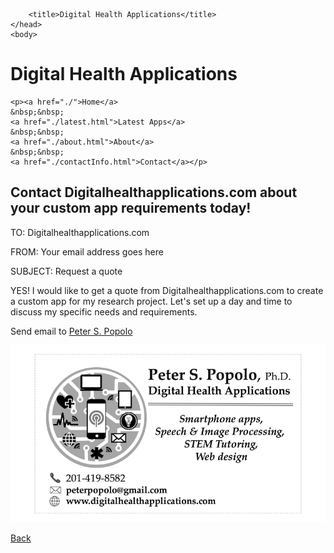 
<html>
	<head>
		<meta charset="UTF-8" />
		<meta name="viewport" content="width=device-width, initial-scale=1, maximum-scale=1, user-scalable=no" />
		<meta http-equiv="X-UA-Compatible" content="IE=edge" />


		<title>Digital Health Applications</title>
	</head>
	<body>
	
<div class="prpl-row">
	<div class="prpl-column two-thirds">
			<h1>Digital Health Applications</h1>
	</div>
	
	<p><a href="./">Home</a>
	&nbsp;&nbsp;
	<a href="./latest.html">Latest Apps</a>
	&nbsp;&nbsp;
	<a href="./about.html">About</a>
	&nbsp;&nbsp;
	<a href="./contactInfo.html">Contact</a></p>
	
</div>

<div class="prpl-row">
	<div class="prpl-column two-thirds">
			<h2>Contact Digitalhealthapplications.com about your custom app requirements today!</h2>

<p>TO: Digitalhealthapplications.com</p>

<p>FROM: Your email address goes here</p>

<p>SUBJECT: Request a quote</p>

<p>YES! I would like to get a quote from Digitalhealthapplications.com to create a custom app for my research project. Let's set up a day and time to discuss my specific needs and requirements.</p>

<p>Send email to <a href="mailto:peterpopolo@gmail.com?subject=Request a quote&body=YES! I would like to get a quote from Digitalhealthapplications.com to create a custom app for my research project. Let's set up a day and time to discuss my specific needs and requirements."> Peter S. Popolo</a></p>

</div>
	
<div class="prpl-column one-third">
	<div class="prpl-column two-thirds">
		<img src="bizcard.png" alt="bizcard"/>		
	</div>
	
<a href="./latest.html">Back</a>

</div>










